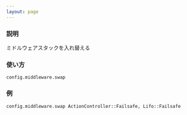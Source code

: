 ```yaml
---
layout: page
---
```

### 説明
ミドルウェアスタックを入れ替える

### 使い方
    config.middleware.swap

### 例
    config.middleware.swap ActionController::Failsafe, Lifo::Failsafe